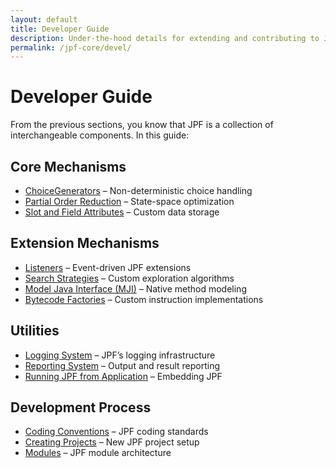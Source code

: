 ```yaml
---
layout: default
title: Developer Guide
description: Under-the-hood details for extending and contributing to JPF.
permalink: /jpf-core/devel/
---
```



# Developer Guide

From the previous sections, you know that JPF is a collection of interchangeable components. In this guide:

## Core Mechanisms

- [ChoiceGenerators](ChoiceGenerators/) – Non-deterministic choice handling
- [Partial Order Reduction](Partial-Order-Reduction/) – State-space optimization
- [Slot and Field Attributes](Slot-and-field-attributes/) – Custom data storage

## Extension Mechanisms

- [Listeners](Listeners/) – Event-driven JPF extensions
- [Search Strategies](Search-Strategies/) – Custom exploration algorithms
- [Model Java Interface (MJI)](Model-Java-Interface/) – Native method modeling
- [Bytecode Factories](Bytecode-Factories/) – Custom instruction implementations

## Utilities

- [Logging System](Logging-system/) – JPF’s logging infrastructure
- [Reporting System](Reporting-System/) – Output and result reporting
- [Running JPF from Application](Running-JPF-from-application/) – Embedding JPF

## Development Process

- [Coding Conventions](Coding-convention/) – JPF coding standards
- [Creating Projects](create_project/) – New JPF project setup
- [Modules](modules/) – JPF module architecture  
